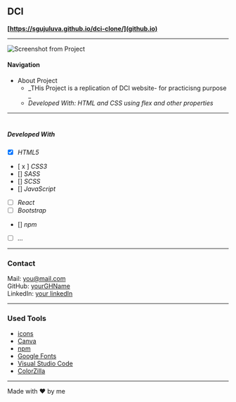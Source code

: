 ## DCI

**[https://sgujuluva.github.io/dci-clone/](github.io)**

---

![Screenshot from Project](./images/project.png)

#### Navigation

- About Project
  - _THis Project is a replication of DCI website- for practicisng purpose _
  - _Developed With: HTML and CSS using flex and other properties_


---

#
##### Developed With

- [x] _HTML5_
- [ x ] _CSS3_
- [] _SASS_
- [] _SCSS_
- [] _JavaScript_
- [ ] _React_
- [ ] _Bootstrap_
- [] _npm_
- [ ] _..._

---

### Contact

Mail: <you@mail.com><br>
GitHub: [yourGHName](https://github.com/)<br>
LinkedIn: [your linkedIn](#)

---

### Used Tools

- [icons](https://)
- [Canva](https://www.canva.com/)
- [npm](https://www.npmjs.com/)
- [Google Fonts](https://fonts.google.com/)
- [Visual Studio Code](https://code.visualstudio.com/)
- [ColorZilla](https://www.colorzilla.com/chrome/)

---

Made with ❤️ by me

